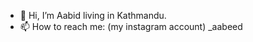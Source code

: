 - 👋 Hi, I’m Aabid living in Kathmandu.
- 📫 How to reach me: (my instagram account) _aabeed

<!---
aabiddd/aabiddd is a ✨ special ✨ repository because its `README.md` (this file) appears on your GitHub profile.
You can click the Preview link to take a look at your changes.
--->
